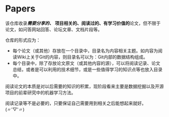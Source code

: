 # Papers
该仓库收录***需要分享的、*** **项目相关的、阅读过的、有学习价值的**论文，但不限于论文，如问答网站回答、论坛文章、文档片段等。

仓库的形式应为：

- 每个论文（或其他）存放在一个目录中，目录名为内容相关主题。如内容为阅读Wiki上关于Git的内容，则目录名可以为：Git内部的数据结构组成。
- 每个目录中，除了存放论文原文（或其他内容的源），可以将阅读记录、论文总结，或者是可以利用的技术细节，或是一些值得学习的知识点等也放入目录中。

阅读论文的本质是对以后需要的知识的积累，现阶段看来主要是数据挖掘以及开源项目的前辈研究中的机器学习方法。

阅读记录等不是必要的，只要保证自己需要用到相关之后能想起来就好。(〃'▽'〃)
